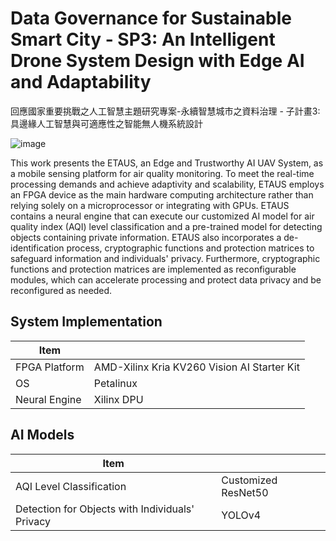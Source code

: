 # Data Governance for Sustainable Smart City - SP3: An Intelligent Drone System Design with Edge AI and Adaptability
回應國家重要挑戰之人工智慧主題研究專案-永續智慧城市之資料治理 - 子計畫3: 具邊緣人工智慧與可適應性之智能無人機系統設計  

![image](https://github.com/NTTUlab501/An-intelligent-drone-system-design-with-edge-AI-and-adaptability/blob/master/Scenario_35.png)

This work presents the ETAUS, an Edge and Trustworthy AI UAV System, as a mobile sensing platform for air quality monitoring. To meet the real-time processing demands and achieve adaptivity and scalability, ETAUS employs an FPGA device as the main hardware computing architecture rather than relying solely on a microprocessor or integrating with GPUs. ETAUS contains a neural engine that can execute our customized AI model for air quality index (AQI) level classification and a pre-trained model for detecting objects containing private information. ETAUS also incorporates a de-identification process, cryptographic functions and protection matrices to safeguard information and individuals' privacy. Furthermore, cryptographic functions and protection matrices are implemented as reconfigurable modules, which can accelerate processing and protect data privacy and be reconfigured as needed.

## System Implementation  
| Item  |   |
| ------------- | ------------- |
| FPGA Platform  |AMD-Xilinx Kria KV260 Vision AI Starter Kit  |
| OS  | Petalinux  |
| Neural Engine | Xilinx DPU |

## AI Models  
| Item  |   |
| ------------- | ------------- |
| AQI Level Classification | Customized ResNet50 |
| Detection for Objects with Individuals' Privacy| YOLOv4 |
